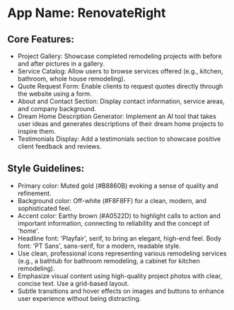 # **App Name**: RenovateRight

## Core Features:

- Project Gallery: Showcase completed remodeling projects with before and after pictures in a gallery.
- Service Catalog: Allow users to browse services offered (e.g., kitchen, bathroom, whole house remodeling).
- Quote Request Form: Enable clients to request quotes directly through the website using a form.
- About and Contact Section: Display contact information, service areas, and company background.
- Dream Home Description Generator: Implement an AI tool that takes user ideas and generates descriptions of their dream home projects to inspire them.
- Testimonials Display: Add a testimonials section to showcase positive client feedback and reviews.

## Style Guidelines:

- Primary color: Muted gold (#B8860B) evoking a sense of quality and refinement.
- Background color: Off-white (#F8F8FF) for a clean, modern, and sophisticated feel.
- Accent color: Earthy brown (#A0522D) to highlight calls to action and important information, connecting to reliability and the concept of 'home'.
- Headline font: 'Playfair', serif, to bring an elegant, high-end feel. Body font: 'PT Sans', sans-serif, for a modern, readable style.
- Use clean, professional icons representing various remodeling services (e.g., a bathtub for bathroom remodeling, a cabinet for kitchen remodeling).
- Emphasize visual content using high-quality project photos with clear, concise text. Use a grid-based layout.
- Subtle transitions and hover effects on images and buttons to enhance user experience without being distracting.